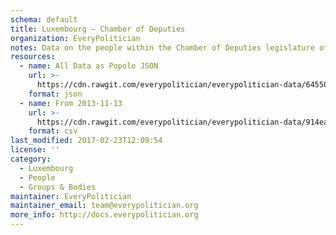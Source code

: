 ```yaml
---
schema: default
title: Luxembourg — Chamber of Deputies
organization: EveryPolitician
notes: Data on the people within the Chamber of Deputies legislature of Luxembourg.
resources:
  - name: All Data as Popolo JSON
    url: >-
      https://cdn.rawgit.com/everypolitician/everypolitician-data/64550bef718e343a18daf1d5fb7d63f149c06863/data/Luxembourg/Chamber/ep-popolo-v1.0.json
    format: json
  - name: From 2013-11-13
    url: >-
      https://cdn.rawgit.com/everypolitician/everypolitician-data/914ea424883a1faf148c510f1a0deb3dbf17c4a7/data/Luxembourg/Chamber/term-2013.csv
    format: csv
last_modified: 2017-02-23T12:09:54
license: ''
category:
  - Luxembourg
  - People
  - Groups & Bodies
maintainer: EveryPolitician
maintainer_email: team@everypolitician.org
more_info: http://docs.everypolitician.org
---
```

